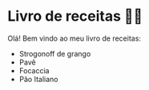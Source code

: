 # Livro de receitas :man_cook:

Olá! Bem vindo ao meu livro de receitas:

* Strogonoff de grango
* Pavê
* Focaccia
* Pão Italiano